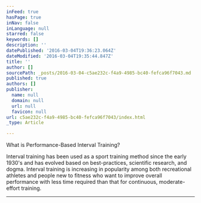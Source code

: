 ```yaml
---
inFeed: true
hasPage: true
inNav: false
inLanguage: null
starred: false
keywords: []
description: ''
datePublished: '2016-03-04T19:36:23.064Z'
dateModified: '2016-03-04T19:35:44.847Z'
title: ''
author: []
sourcePath: _posts/2016-03-04-c5ae232c-f4a9-4985-bc40-fefca96f7043.md
published: true
authors: []
publisher:
  name: null
  domain: null
  url: null
  favicon: null
url: c5ae232c-f4a9-4985-bc40-fefca96f7043/index.html
_type: Article

---
```

What is Performance-Based Interval Training? 

Interval training has been used as a sport training method since the early 1930's and has evolved based on best-practices, scientific research, and dogma. Interval training is increasing in popularity among both recreational athletes and people new to fitness who want to improve overall performance with less time required than that for continuous, moderate-effort training. 

****